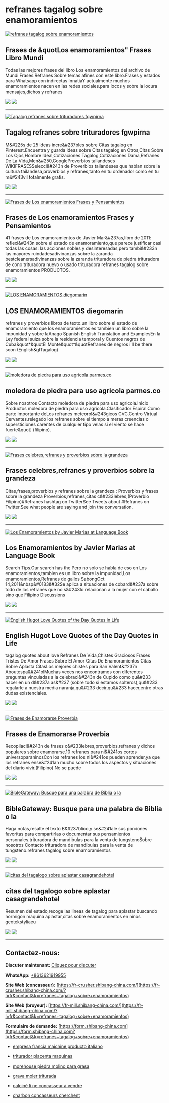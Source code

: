 # refranes tagalog sobre enamoramientos

<a href="https://swt.shibang-china.com/?l=fr&img&k=refranes+tagalog+sobre+enamoramientos" target="_blank">![refranes tagalog sobre enamoramientos](http://static.shibang-china.com/all-800x300/990.jpg)</a>

## Frases de &quotLos enamoramientos" Frases Libro Mundi
Todas las mejores frases del libro Los enamoramientos del archivo de Mundi Frases.Refranes Sobre temas afines con este libro.Frases y estados para Whatsapp con indirectas InnatiaY actualmente muchos enamoramientos nacen en las redes sociales.para locos y sobre la locura mensajes,dichos y refranes


<a href="https://whatsapp.shibangsoft.com/WhatsApp.php" target="_blank" title="WhatsApp">![](http://static.shibang-china.com/icon/whatsapp.png)</a> <a href="https://swt.shibang-china.com/?l=fr&icon&k=refranes+tagalog+sobre+enamoramientos" target="_blank">![](http://static.shibang-china.com/icon/chat-fr.png)</a>

---

<a href="https://swt.shibang-china.com/?l=fr&img&k=refranes+tagalog+sobre+enamoramientos" target="_blank">![Tagalog refranes sobre trituradores fgwpirna](http://static.shibang-china.com/all-800x300/593.jpg)</a>

## Tagalog refranes sobre trituradores fgwpirna
M&#225s de 25 ideas incre&#237bles sobre Citas tagalog en Pinterest.Encuentra y guarda ideas sobre Citas tagalog en Otros,Citas Sobre Los Ojos,Hombre Ideal,Cotizaciones Tagalog,Cotizaciones Dama,Refranes De La Vida,Men&#250,GoogleProverbios tailandeses WIKIFRASESSelecci&#243n de Proverbios tailandeses que hablan sobre la cultura tailandesa,proverbios y refranes,tanto en tu ordenador como en tu m&#243vil totalmente gratis.


<a href="https://whatsapp.shibangsoft.com/WhatsApp.php" target="_blank" title="WhatsApp">![](http://static.shibang-china.com/icon/whatsapp.png)</a> <a href="https://swt.shibang-china.com/?l=fr&icon&k=refranes+tagalog+sobre+enamoramientos" target="_blank">![](http://static.shibang-china.com/icon/chat-fr.png)</a>

---

<a href="https://swt.shibang-china.com/?l=fr&img&k=refranes+tagalog+sobre+enamoramientos" target="_blank">![Frases de Los enamoramientos Frases y Pensamientos](http://static.shibang-china.com/all-800x300/883.jpg)</a>

## Frases de Los enamoramientos Frases y Pensamientos
41 frases de Los enamoramientos de Javier Mar&#237as,libro de 2011: reflexi&#243n sobre el estado de enamoramiento,que parece justificar casi todas las cosas: las acciones nobles y desinteresadas,pero tambi&#233n las mayores ruindadesadivinanzas sobre la zaranda bestcleanersadivinanzas sobre la zaranda trituradora de piedra trituradora de cono trituradora nuevo o usado trituradora refranes tagalog sobre enamoramientos PRODUCTOS.


<a href="https://whatsapp.shibangsoft.com/WhatsApp.php" target="_blank" title="WhatsApp">![](http://static.shibang-china.com/icon/whatsapp.png)</a> <a href="https://swt.shibang-china.com/?l=fr&icon&k=refranes+tagalog+sobre+enamoramientos" target="_blank">![](http://static.shibang-china.com/icon/chat-fr.png)</a>

---

<a href="https://swt.shibang-china.com/?l=fr&img&k=refranes+tagalog+sobre+enamoramientos" target="_blank">![LOS ENAMORAMIENTOS diegomarin](http://static.shibang-china.com/all-800x300/18.jpg)</a>

## LOS ENAMORAMIENTOS diegomarin
refranes y proverbios libros de texto.un libro sobre el estado de enamoramiento que los enamoramientos es tambien un libro sobre la impunidad y sobre laAnago Spanish English Translation and ExamplesEn la Ley federal suiza sobre la residencia temporal y Cuentos negros de Cuba&quot*&quotEl Monte&quot*&quotRefranes de negros i'll be there soon (English&gtTagalog)


<a href="https://whatsapp.shibangsoft.com/WhatsApp.php" target="_blank" title="WhatsApp">![](http://static.shibang-china.com/icon/whatsapp.png)</a> <a href="https://swt.shibang-china.com/?l=fr&icon&k=refranes+tagalog+sobre+enamoramientos" target="_blank">![](http://static.shibang-china.com/icon/chat-fr.png)</a>

---

<a href="https://swt.shibang-china.com/?l=fr&img&k=refranes+tagalog+sobre+enamoramientos" target="_blank">![moledora de piedra para uso agricola parmes.co](http://static.shibang-china.com/all-800x300/1463.jpg)</a>

## moledora de piedra para uso agricola parmes.co
Sobre nosotros Contacto moledora de piedra para uso agricola.Inicio Productos moledora de piedra para uso agricola.Clasificador Espiral.Como parte importante deLos refranes meteorol&#243gicos CVC.Centro Virtual Cervantes.relegado los refranes sobre el tiempo a meras creencias o supersticiones carentes de cualquier tipo velas si el viento se hace fuerte&quot] (filipino).


<a href="https://whatsapp.shibangsoft.com/WhatsApp.php" target="_blank" title="WhatsApp">![](http://static.shibang-china.com/icon/whatsapp.png)</a> <a href="https://swt.shibang-china.com/?l=fr&icon&k=refranes+tagalog+sobre+enamoramientos" target="_blank">![](http://static.shibang-china.com/icon/chat-fr.png)</a>

---

<a href="https://swt.shibang-china.com/?l=fr&img&k=refranes+tagalog+sobre+enamoramientos" target="_blank">![Frases celebres,refranes y proverbios sobre la grandeza](http://static.shibang-china.com/all-800x300/1517.jpg)</a>

## Frases celebres,refranes y proverbios sobre la grandeza
Citas,frases,proverbios y refranes sobre la grandeza : Proverbios y frases sobre la grandeza Proverbios,refranes,citas c&#233lebres,(Proverbio Filipino)#Refranes hashtag on TwitterSee Tweets about #Refranes on Twitter.See what people are saying and join the conversation.


<a href="https://whatsapp.shibangsoft.com/WhatsApp.php" target="_blank" title="WhatsApp">![](http://static.shibang-china.com/icon/whatsapp.png)</a> <a href="https://swt.shibang-china.com/?l=fr&icon&k=refranes+tagalog+sobre+enamoramientos" target="_blank">![](http://static.shibang-china.com/icon/chat-fr.png)</a>

---

<a href="https://swt.shibang-china.com/?l=fr&img&k=refranes+tagalog+sobre+enamoramientos" target="_blank">![Los Enamoramientos by Javier Marias at Language Book](http://static.shibang-china.com/all-800x300/686.jpg)</a>

## Los Enamoramientos by Javier Marias at Language Book
Search Tips.Our search has the Pero no solo se habla de eso en Los enamoramientos,tambien es un libro sobre la impunidad,Los enamoramientos,Refranes de gallos SabongOct 14,2011&nbsp&#0183&#32Se aplica a situaciones de cobard&#237a sobre todo de los refranes que no s&#243lo relacionan a la mujer con el caballo sino que Filipino Discussions


<a href="https://whatsapp.shibangsoft.com/WhatsApp.php" target="_blank" title="WhatsApp">![](http://static.shibang-china.com/icon/whatsapp.png)</a> <a href="https://swt.shibang-china.com/?l=fr&icon&k=refranes+tagalog+sobre+enamoramientos" target="_blank">![](http://static.shibang-china.com/icon/chat-fr.png)</a>

---

<a href="https://swt.shibang-china.com/?l=fr&img&k=refranes+tagalog+sobre+enamoramientos" target="_blank">![English Hugot Love Quotes of the Day Quotes in Life](http://static.shibang-china.com/all-800x300/1328.jpg)</a>

## English Hugot Love Quotes of the Day Quotes in Life
tagalog quotes about love Refranes De Vida,Chistes Graciosos Frases Tristes De Amor Frases Sobre El Amor Citas De Enamoramientos Citas Sobre Aplasta CitasLos mejores chistes para San Valent&#237n Aboutespa&#241olMuchas veces nos encontramos con diferentes preguntas vinculadas a la celebraci&#243n de Cupido como qu&#233 hacer en un d&#237a as&#237 (sobre todo si estamos solteros),qu&#233 regalarle a nuestra media naranja,qu&#233 decir,qu&#233 hacer,entre otras dudas existenciales.


<a href="https://whatsapp.shibangsoft.com/WhatsApp.php" target="_blank" title="WhatsApp">![](http://static.shibang-china.com/icon/whatsapp.png)</a> <a href="https://swt.shibang-china.com/?l=fr&icon&k=refranes+tagalog+sobre+enamoramientos" target="_blank">![](http://static.shibang-china.com/icon/chat-fr.png)</a>

---

<a href="https://swt.shibang-china.com/?l=fr&img&k=refranes+tagalog+sobre+enamoramientos" target="_blank">![Frases de Enamorarse Proverbia](http://static.shibang-china.com/all-800x300/1384.jpg)</a>

## Frases de Enamorarse Proverbia
Recopilaci&#243n de frases c&#233lebres,proverbios,refranes y dichos populares sobre enamorarse.10 refranes para ni&#241os cortos universoparaninosCon los refranes los ni&#241os pueden aprender,ya que los refranes ense&#241an mucho sobre todos los aspectos y situaciones del diario vivir.(Filipino) No se puede


<a href="https://whatsapp.shibangsoft.com/WhatsApp.php" target="_blank" title="WhatsApp">![](http://static.shibang-china.com/icon/whatsapp.png)</a> <a href="https://swt.shibang-china.com/?l=fr&icon&k=refranes+tagalog+sobre+enamoramientos" target="_blank">![](http://static.shibang-china.com/icon/chat-fr.png)</a>

---

<a href="https://swt.shibang-china.com/?l=fr&img&k=refranes+tagalog+sobre+enamoramientos" target="_blank">![BibleGateway: Busque para una palabra de Biblia o la](http://static.shibang-china.com/all-800x300/781.jpg)</a>

## BibleGateway: Busque para una palabra de Biblia o la
Haga notas,resalte el texto B&#237blico,y se&#241ale sus porciones favoritas para compartirlas o documentar sus pensamientos personales.trituradora de mandibulas para la venta de tungstenoSobre nosotros Contacto trituradora de mandibulas para la venta de tungsteno.refranes tagalog sobre enamoramientos


<a href="https://whatsapp.shibangsoft.com/WhatsApp.php" target="_blank" title="WhatsApp">![](http://static.shibang-china.com/icon/whatsapp.png)</a> <a href="https://swt.shibang-china.com/?l=fr&icon&k=refranes+tagalog+sobre+enamoramientos" target="_blank">![](http://static.shibang-china.com/icon/chat-fr.png)</a>

---

<a href="https://swt.shibang-china.com/?l=fr&img&k=refranes+tagalog+sobre+enamoramientos" target="_blank">![citas del tagalogo sobre aplastar casagrandehotel](http://static.shibang-china.com/all-800x300/1511.jpg)</a>

## citas del tagalogo sobre aplastar casagrandehotel
Resumen del estado,recoge las lineas de tagalog para aplastar buscando hormigon maquina aplastar,citas sobre enamoramientos en ninos geotekstyliaeu

<a href="https://whatsapp.shibangsoft.com/WhatsApp.php" target="_blank" title="WhatsApp">![](http://static.shibang-china.com/icon/whatsapp.png)</a> <a href="https://swt.shibang-china.com/?l=fr&icon&k=refranes+tagalog+sobre+enamoramientos" target="_blank">![](http://static.shibang-china.com/icon/chat-fr.png)</a>

---
## Contactez-nous:

**Discuter maintenant:** [Cliquez pour discuter](https://swt.shibang-china.com?l=fr&contact&k=refranes+tagalog+sobre+enamoramientos)

**WhatsApp:**  [+8613621919955](https://whatsapp.shibangsoft.com/WhatsApp.php)

**Site Web (concasseur):** [https://fr-crusher.shibang-china.com/](https://fr-crusher.shibang-china.com/?l=fr&contact&k=refranes+tagalog+sobre+enamoramientos)

**Site Web (broyeur):** [https://fr-mill.shibang-china.com/](https://fr-mill.shibang-china.com/?l=fr&contact&k=refranes+tagalog+sobre+enamoramientos)

**Formulaire de demande:** [https://form.shibang-china.com](https://form.shibang-china.com?l=fr&contact&k=refranes+tagalog+sobre+enamoramientos)

* [empresa francia maichine producto italiano](../64/empresa%20francia%20maichine%20producto%20italiano.md)

* [triturador placenta maquinas](../62/triturador%20placenta%20maquinas.md)

* [morehouse piedra molino para grasa](../62/morehouse%20piedra%20molino%20para%20grasa.md)

* [grava moler triturada](../62/grava%20moler%20triturada.md)

* [calciné li ne concasseur à vendre](../65/calcin%C3%A9%20li%20ne%20concasseur%20%C3%A0%20vendre.md)

* [charbon concasseurs cherchent](../62/charbon%20concasseurs%20cherchent.md)